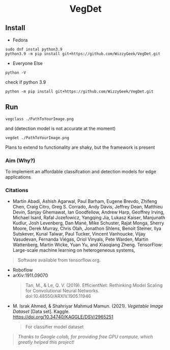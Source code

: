 <center><h1>VegDet</h1></center>

## Install
 - Fedora
```
sudo dnf instal python3.9
python3.9 -m pip install git+https://github.com/WizzyGeek/VegDet.git
```

- Everyone Else
```
python -V
```
check if python 3.9
```
python -m pip install git+https://github.com/WizzyGeek/VegDet.git
```

## Run

```
vegclass ./PathToYourImage.png
```

and (detection model is not accurate at the moment)
```
vegdet ./PathToYourImage.png
```

Plans to extend to functionality are shaky, but the framework is present

### Aim (Why?)
To implement an affordable classifcation and detection models for edge applications

### Citations

 - Martín Abadi, Ashish Agarwal, Paul Barham, Eugene Brevdo,
Zhifeng Chen, Craig Citro, Greg S. Corrado, Andy Davis,
Jeffrey Dean, Matthieu Devin, Sanjay Ghemawat, Ian Goodfellow,
Andrew Harp, Geoffrey Irving, Michael Isard, Rafal Jozefowicz, Yangqing Jia,
Lukasz Kaiser, Manjunath Kudlur, Josh Levenberg, Dan Mané, Mike Schuster,
Rajat Monga, Sherry Moore, Derek Murray, Chris Olah, Jonathon Shlens,
Benoit Steiner, Ilya Sutskever, Kunal Talwar, Paul Tucker,
Vincent Vanhoucke, Vijay Vasudevan, Fernanda Viégas,
Oriol Vinyals, Pete Warden, Martin Wattenberg, Martin Wicke,
Yuan Yu, and Xiaoqiang Zheng.
TensorFlow: Large-scale machine learning on heterogeneous systems,
> Software available from tensorflow.org.
 - Roboflow
 - arXiv:1911.09070
   > Tan, M., & Le, Q. V. (2019). EfficientNet: Rethinking Model Scaling for Convolutional Neural Networks. doi:10.48550/ARXIV.1905.11946
 - M. Israk Ahmed, &amp; Shahriyar Mahmud Mamun. (2021). <i>Vegetable Image Dataset</i> [Data set]. Kaggle. https://doi.org/10.34740/KAGGLE/DSV/2965251
   > For classifier model dataset

> *Thanks to Google colab, for providing free GPU compute, which greatly helped this project!*